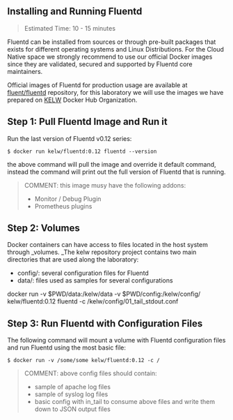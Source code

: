 ## Installing and Running Fluentd

> Estimated Time: 10 - 15 minutes

Fluentd can be installed from sources or through  pre-built packages that exists for different operating systems and Linux Distributions.  For the Cloud Native space we strongly recommend to use our official Docker images since they are validated, secured and supported by Fluentd core maintainers.

Official images of Fluentd for production usage are available at [fluent/fluentd](https://hub.docker.com/r/fluent/fluentd/) repository, for this laboratory we will use the images we have prepared on [KELW](https://hub.docker.com/r/kelw) Docker Hub Organization.

## Step 1: Pull Fluentd Image and Run it

Run the last version of Fluentd v0.12 series:

```
$ docker run kelw/fluentd:0.12 fluentd --version
```

the above command will pull the image and override it default command, instead the command will print out the full version of Fluentd that is running.

> COMMENT: this image musy have the following addons:
>
> * Monitor / Debug Plugin
> * Prometheus plugins

## Step 2: Volumes

Docker containers can have access to files located in the host system through _volumes. _The kelw repository project contains two main directories that are used along the laboratory:

* config/: several configuration files for Fluentd
* data/: files used as samples for several configurations



docker run -v $PWD/data:/kelw/data -v $PWD/config:/kelw/config/ kelw/fluentd:0.12 fluentd -c /kelw/config/01\_tail\_stdout.conf

## Step 3: Run Fluentd with Configuration Files

The following command will mount a volume with Fluentd configuration files and run Fluentd using the most basic file:

```
$ docker run -v /some/some kelw/fluentd:0.12 -c /
```

> COMMENT: above config files should contain:
>
> * sample of apache log files
> * sample of syslog log files
> * basic config with in\_tail to consume above files and write them down to JSON output files



